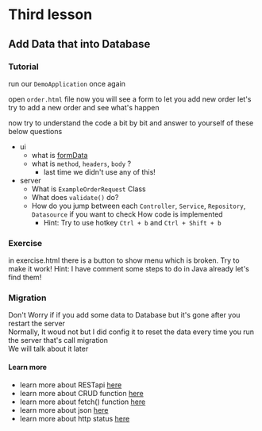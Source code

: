 # Third lesson

## Add Data that into Database

### Tutorial

run our `DemoApplication` once again

open `order.html` file
now you will see a form to let you add new order
let's try to add a new order and see what's happen

now try to understand the code a bit by bit and answer to yourself of these below questions

- ui
  - what is [formData](https://magazine.techacademy.jp/magazine/21089)
  - what is `method`, `headers`, `body` ?
    - last time we didn't use any of this!
- server
  - What is `ExampleOrderRequest` Class
  - What does `validate()` do?
  - How do you jump between each `Controller`, `Service`, `Repository`, `Datasource` if you want to check How code is implemented
    - Hint: Try to use hotkey `Ctrl + b` and `Ctrl + Shift + b`

### Exercise

in exercise.html there is a button to show menu which is broken. Try to make it work!
Hint: I have comment some steps to do in Java already let's find them!

### Migration

Don't Worry if if you add some data to Database but it's gone after you restart the server  
Normally, It woud not but I did config it to reset the data every time you run the server that's call migration  
We will talk about it later

#### Learn more

- learn more about RESTapi [here](https://tech.012grp.co.jp/entry/rest_api_basics)
- learn more about CRUD function [here](https://qiita.com/fukuma_biz/items/a9e8d18467fe3e04068e)
- learn more about fetch() function [here](https://developer.mozilla.org/en-US/docs/Web/API/Fetch_API/Using_Fetch)
- learn more about json [here](https://cloudapi.kddi-web.com/magazine/json-javascript-object-notation)
- learn more about http status [here](https://digital-marketing.jp/seo/http-status-code/)
